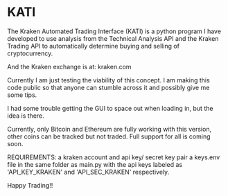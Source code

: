 # KATI
The Kraken Automated Trading Interface (KATI) is a python program I have developed to use analysis from the Technical Analysis API and the Kraken Trading API to automatically determine buying and selling of cryptocurrency.

And the Kraken exchange is at: kraken.com

Currently I am just testing the viability of this concept. I am making this code public so that anyone can stumble across it and possibly give me some tips.

I had some trouble getting the GUI to space out when loading in, but the idea is there. 

Currently, only Bitcoin and Ethereum are fully working with this version, other coins can be tracked but not traded. Full support for all is coming soon.

REQUIREMENTS:
a kraken account and api key/ secret key pair
a keys.env file in the same folder as main.py with the api keys labeled as 'API_KEY_KRAKEN' and 'API_SEC_KRAKEN' respectively.


Happy Trading!!

